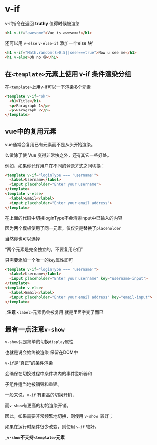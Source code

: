 # v-if

v-if指令在返回
**truthy**
值得时候被渲染

``` HTML
<h1 v-if="awesome">Vue is awesome!</h1>
```

还可以用
```v-else```
```v-else-if```
添加一个‘else 块’

``` HTML
<h1 v-if="Math.random()>0.5||seen===true">Now u see me</h1>
<h1 v-else>Oh no 😢</h1>
```





在```<template>```元素上使用 v-if 条件渲染分组
---

在```<template>```上用v-if可以一下渲染多个元素

``` HTML
<template v-if="ok">
  <h1>Title</h1>
  <p>Paragraph 1</p>
  <p>Paragraph 2</p>
</template>
```



## vue中的复用元素

vue通常会复用已有元素而不是从头开始渲染。

么做除了使 Vue 变得非常快之外，还有其它一些好处。

例如，如果你允许用户在不同的登录方式之间切换：

``` HTML
<template v-if="loginType === 'username'">
  <label>Username</label>
  <input placeholder="Enter your username">
</template>
<template v-else>
  <label>Email</label>
  <input placeholder="Enter your email address">
</template>
```




在上面的代码中切换loginType不会清除input中已输入的内容

因为两个模板使用了同一元素，仅仅只是替换了```placeholder```


当然你也可以选择

“两个元素是完全独立的，不要复用它们”

只需要添加一个唯一的```key```属性即可

``` HTML
<template v-if="loginType === 'username'">
  <label>Username</label>
  <input placeholder="Enter your username" key="username-input">
</template>
<template v-else>
  <label>Email</label>
  <input placeholder="Enter your email address" key="email-input">
</template>
```

___注意__
```<label>```元素仍会被复用 就是里面字变了而已




最有一点注意```v-show```
---

```v-show```只是简单的切换```display```属性

也就是说会始终被渲染 保留在DOM中



```v-if```是“真正”的条件渲染

会确保在切换过程中条件块内的事件监听器和

子组件适当地被销毁和重建。


一般来说，```v-if``` 有更高的切换开销，

而```v-show```有更高的初始渲染开销。

因此，如果需要非常频繁地切换，则使用 ```v-show ```较好；

如果在运行时条件很少改变，则使用 ```v-if``` 较好。

___```v-show```不支持```<template>```元素__